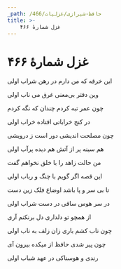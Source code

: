 ```yaml
---
_path: /حافظ-شیرازی/غزلیات/466
title: >-
    غزل شمارهٔ ۴۶۶
---
```

# غزل شمارهٔ ۴۶۶

<div class="b" id="bn1"><div class="m1"><p>این خرقه که من دارم در رهن شراب اولی</p></div>
<div class="m2"><p>وین دفتر بی‌معنی غرق می ناب اولی</p></div></div>
<div class="b" id="bn2"><div class="m1"><p>چون عمر تبه کردم چندان که نگه کردم</p></div>
<div class="m2"><p>در کنج خراباتی افتاده خراب اولی</p></div></div>
<div class="b" id="bn3"><div class="m1"><p>چون مصلحت اندیشی دور است ز درویشی</p></div>
<div class="m2"><p>هم سینه پر از آتش هم دیده پرآب اولی</p></div></div>
<div class="b" id="bn4"><div class="m1"><p>من حالت زاهد را با خلق نخواهم گفت</p></div>
<div class="m2"><p>این قصه اگر گویم با چنگ و رباب اولی</p></div></div>
<div class="b" id="bn5"><div class="m1"><p>تا بی سر و پا باشد اوضاع فلک زین دست</p></div>
<div class="m2"><p>در سر هوس ساقی در دست شراب اولی</p></div></div>
<div class="b" id="bn6"><div class="m1"><p>از همچو تو دلداری دل برنکنم آری</p></div>
<div class="m2"><p>چون تاب کشم باری زان زلف به تاب اولی</p></div></div>
<div class="b" id="bn7"><div class="m1"><p>چون پیر شدی حافظ از میکده بیرون آی</p></div>
<div class="m2"><p>رندی و هوسناکی در عهد شباب اولی</p></div></div>
